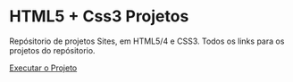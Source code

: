 # HTML5 + Css3 Projetos
 Repósitorio de projetos Sites, em HTML5/4 e CSS3.
Todos os links para os projetos do repósitorio.

<a href="https://maguiarp.github.io/Projetos-Sites-/ProjetoSiteAndroid/android.html"> Executar o Projeto </a>